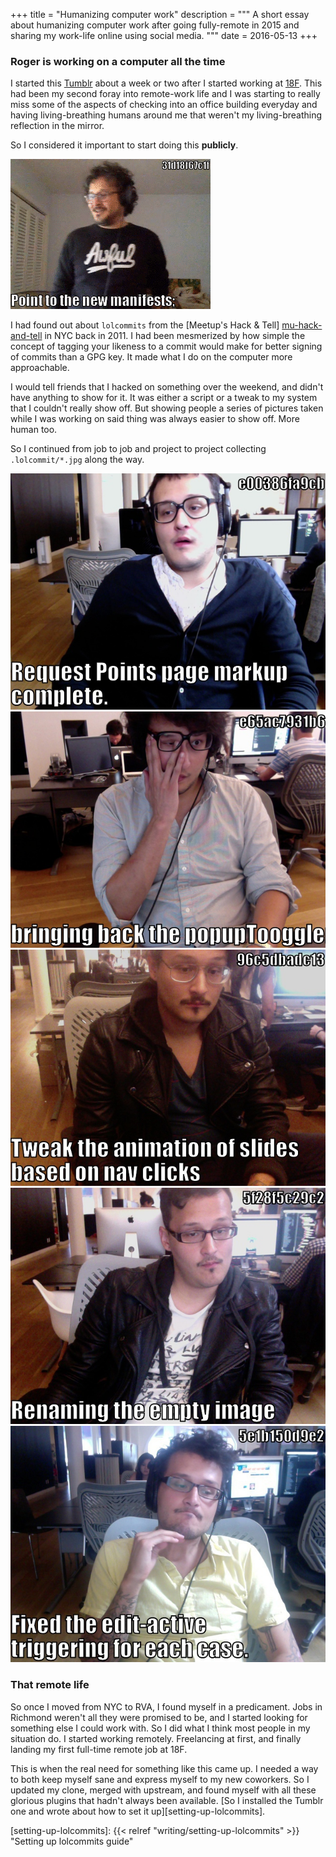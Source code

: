 +++
title = "Humanizing computer work"
description = """
A short essay about humanizing computer work after going fully-remote in 2015
and sharing my work-life online using social media.
"""
date = 2016-05-13
+++

### Roger is working on a computer all the time

I started this [Tumblr][roger-is-working] about a week or two after I started
working at [18F][eighteenf]. This had been my second foray into remote-work life
and I was starting to really miss some of the aspects of checking into an office
building everyday and having living-breathing humans around me that weren't my
living-breathing reflection in the mirror.

So I considered it important to start doing this **publicly**.

<img
class="md:float-right md:pl-6"
src="./images/tumblr_okt6kmINP21v08lzjo1_400.gif"
alt="lolcommit - 37fb0c641ec - Update URL structure for registration info"
title="That face says all of the feelings with none of the time." />

I had found out about `lolcommits` from the [Meetup's Hack & Tell]
[mu-hack-and-tell] in NYC back in 2011. I had been mesmerized by how simple the
concept of tagging your likeness to a commit would make for better signing of
commits than a GPG key. It made what I do on the computer more approachable.

I would tell friends that I hacked on something over the weekend, and didn't
have anything to show for it. It was either a script or a tweak to my system
that I couldn't really show off. But showing people a series of pictures taken
while I was working on said thing was always easier to show off. More human too.

So I continued from job to job and project to project collecting
`.lolcommit/*.jpg` along the way.

<div class="md:flex">
    <img
      class="md:w-48 md:flex-auto"
      src="./images/e00386fa9cb.jpg"
      alt="lolcommit - e00386fa9cb - Request Points page markup complete"
      title="Random commit in history" />
    <img
      class="md:w-48 md:flex-auto"
      src="./images/e65ac7931b6.jpg"
      alt="lolcommit - e65ac7931b6 - bringing back the popupToogle"
      title="Random commit in history" />
</div>

<div class="md:flex">
    <img
      class="md:w-48 md:flex-auto"
      src="./images/96c5dbadc13.jpg"
      alt="lolcommit - 96c5dbadc13 - Tweak the animation of slides based on nav clicks"
      title="Random commit in history" />
    <img
      class="md:w-48 md:flex-auto"
      src="./images/5f28f5c29c2.jpg"
      alt="lolcommit - 5f28f5c29c2 - Renaming the empty image"
      title="Random commit in history" />
    <img
      class="md:w-48 md:flex-auto"
      src="./images/5e1b150d9e2.jpg"
      alt="lolcommit - 5e1b150d9e2 - Fixed the edit-active triggering for each case."
      title="Random commit in history" />
</div>

### That remote life

So once I moved from NYC to RVA, I found myself in a predicament. Jobs in
Richmond weren't all they were promised to be, and I started looking for
something else I could work with. So I did what I think most people in my
situation do. I started working remotely. Freelancing at first, and finally
landing my first full-time remote job at 18F.

This is when the real need for something like this came up. I needed a way to
both keep myself sane and express myself to my new coworkers. So I updated my
clone, merged with upstream, and found myself with all these glorious plugins
that hadn't always been available. [So I installed the Tumblr one and wrote
about how to set it up][setting-up-lolcommits].

[mu-hack-and-tell]: http://www.meetup.com/hack-and-tell/ "Meetup's Hack&&Tell"
[roger-is-working]: http://rogerisworking.tumblr.com/ "Roger Is Working"
[eighteenf]: https://18f.gsa.gov/ "18F Homepage"
[setting-up-lolcommits]: {{< relref "writing/setting-up-lolcommits" >}} "Setting up lolcommits guide"


